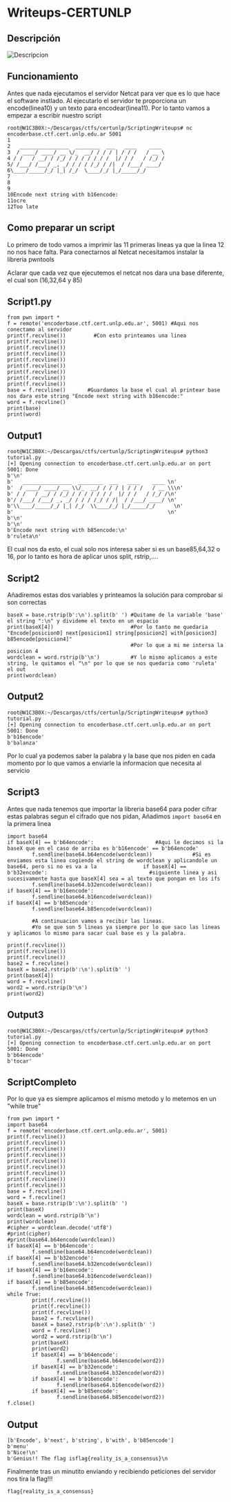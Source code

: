 # Writeups-CERTUNLP

## Descripción

![Descripcion](https://github.com/Flaggermeister/Writeups/blob/main/CERTUNLP/Descripcion.png)

## Funcionamiento

Antes que nada ejecutamos el servidor Netcat para ver que es lo que hace el software instlado. Al ejecutarlo el servidor te proporciona un encode(linea10) y un texto para encodear(linea11). Por lo tanto vamos a empezar a escribir nuestro script

```
root@W1C3B0X:~/Descargas/ctfs/certunlp/ScriptingWriteups# nc encoderbase.ctf.cert.unlp.edu.ar 5001
1
2   ________________  ________  ___   ____    ____ 
3  / ____/ ____/ __ \/_  __/ / / / | / / /   / __ \
4 / /   / __/ / /_/ / / / / / / /  |/ / /   / /_/ /
5/ /___/ /___/ _, _/ / / / /_/ / /|  / /___/ ____/ 
6\____/_____/_/ |_| /_/  \____/_/ |_/_____/_/      
7                                                  
8
9
10Encode next string with b16encode:
11ocre
12Too late
```

## Como preparar un script

Lo primero de todo vamos a imprimir las 11 primeras lineas ya que la linea 12 no nos hace falta.
Para conectarnos al Netcat necesitamos instalar la libreria pwntools

Aclarar que cada vez que ejecutemos el netcat nos dara una base diferente, el cual son (16,32,64 y 85)

## Script1.py
```
from pwn import *
f = remote('encoderbase.ctf.cert.unlp.edu.ar', 5001) #Aqui nos conectamo al servidor
print(f.recvline())         #Con esto printeamos una linea
print(f.recvline())
print(f.recvline())
print(f.recvline())
print(f.recvline())
print(f.recvline())
print(f.recvline())
print(f.recvline())
print(f.recvline())
base = f.recvline()       #Guardamos la base el cual al printear base nos dara este string "Encode next string with b16encode:"
word = f.recvline()
print(base)
print(word)
```
## Output1
```
root@W1C3B0X:~/Descargas/ctfs/certunlp/ScriptingWriteups# python3 tutorial.py 
[+] Opening connection to encoderbase.ctf.cert.unlp.edu.ar on port 5001: Done
b'\n'
b'   ________________  ________  ___   ____    ____ \n'
b'  / ____/ ____/ __ \\/_  __/ / / / | / / /   / __ \\\n'
b' / /   / __/ / /_/ / / / / / / /  |/ / /   / /_/ /\n'
b'/ /___/ /___/ _, _/ / / / /_/ / /|  / /___/ ____/ \n'
b'\\____/_____/_/ |_| /_/  \\____/_/ |_/_____/_/      \n'
b'                                                  \n'
b'\n'
b'\n'
b'Encode next string with b85encode:\n'
b'ruleta\n'
```
El cual nos da esto, el cual solo nos interesa saber si es un base85,64,32 o 16, por lo tanto es hora de aplicar unos split, rstrip,....

## Script2

Añadiremos estas dos variables y printeamos la solución para comprobar si son correctas

```
baseX = base.rstrip(b':\n').split(b' ') #Quitame de la variable 'base' el string ":\n" y divideme el texto en un espacio
print(baseX[4])                         #Por lo tanto me quedaria "Encode[posicion0] next[posicion1] string[posicion2] with[posicion3] b85encode[posicion4]"
                                        #Por lo que a mi me intersa la posicion 4
wordclean = word.rstrip(b'\n')          #Y lo mismo aplicamos a este string, le quitamos el "\n" por lo que se nos quedaria como 'ruleta' el out
print(wordclean)
```

## Output2

```
root@W1C3B0X:~/Descargas/ctfs/certunlp/ScriptingWriteups# python3 tutorial.py 
[+] Opening connection to encoderbase.ctf.cert.unlp.edu.ar on port 5001: Done
b'b16encode'
b'balanza'
```
Por lo cual ya podemos saber la palabra y la base que nos piden en cada momento por lo que vamos a enviarle la informacion que necesita al servicio

## Script3
Antes que nada tenemos que importar la libreria base64 para poder cifrar estas palabras segun el cifrado que nos pidan, Añadimos ```import base64``` en la primera linea
```
import base64
if baseX[4] == b'b64encode':                    #Aqui le decimos si la baseX que en el caso de arriba es b'b16encode' == b'b64encode'
        f.sendline(base64.b64encode(wordclean))             #Si es enviamos esta linea cogiendo el string de wordclean y aplicandole un base64, pero si no es va a la               if baseX[4] == b'b32encode':                                 #siguiente linea y asi sucesivamente hasta que baseX[4] sea = al texto que pongan en los ifs
        f.sendline(base64.b32encode(wordclean))       
if baseX[4] == b'b16encode':
        f.sendline(base64.b16encode(wordclean))
if baseX[4] == b'b85encode':
        f.sendline(base64.b85encode(wordclean))
        
        #A continuacion vamos a recibir las lineas.
        #Yo se que son 5 lineas ya siempre por lo que saco las lineas y aplicamos lo mismo para sacar cual base es y la palabra.
 
print(f.recvline())
print(f.recvline())
print(f.recvline())
base2 = f.recvline()
baseX = base2.rstrip(b':\n').split(b' ')
print(baseX[4])
word = f.recvline()
word2 = word.rstrip(b'\n')
print(word2)
```
## Output3
```
root@W1C3B0X:~/Descargas/ctfs/certunlp/ScriptingWriteups# python3 tutorial.py 
[+] Opening connection to encoderbase.ctf.cert.unlp.edu.ar on port 5001: Done
b'b64encode'
b'tocar'
```
## ScriptCompleto
Por lo que ya es siempre aplicamos el mismo metodo y lo metemos en un "while true"
```
from pwn import *
import base64
f = remote('encoderbase.ctf.cert.unlp.edu.ar', 5001)
print(f.recvline())
print(f.recvline())
print(f.recvline())
print(f.recvline())
print(f.recvline())
print(f.recvline())
print(f.recvline())
print(f.recvline())
print(f.recvline())
base = f.recvline()
word = f.recvline()
baseX = base.rstrip(b':\n').split(b' ')
print(baseX)
wordclean = word.rstrip(b'\n')
print(wordclean)
#cipher = wordclean.decode('utf8')
#print(cipher)
#print(base64.b64encode(wordclean))
if baseX[4] == b'b64encode':
        f.sendline(base64.b64encode(wordclean))
if baseX[4] == b'b32encode':
        f.sendline(base64.b32encode(wordclean))
if baseX[4] == b'b16encode':
        f.sendline(base64.b16encode(wordclean))
if baseX[4] == b'b85encode':
        f.sendline(base64.b85encode(wordclean))
while True:
        print(f.recvline())
        print(f.recvline())
        print(f.recvline())
        base2 = f.recvline()
        baseX = base2.rstrip(b':\n').split(b' ')
        word = f.recvline()
        word2 = word.rstrip(b'\n')
        print(baseX)
        print(word2)
        if baseX[4] == b'b64encode':                                                                              
                f.sendline(base64.b64encode(word2))                                                               
        if baseX[4] == b'b32encode':                                                                              
                f.sendline(base64.b32encode(word2))                                                               
        if baseX[4] == b'b16encode':                                                                              
                f.sendline(base64.b16encode(word2))                                                               
        if baseX[4] == b'b85encode':                                                                              
                f.sendline(base64.b85encode(word2))                                                               
f.close() 
```

## Output
```
[b'Encode', b'next', b'string', b'with', b'b85encode']
b'menu'
b'Nice!\n'
b'Genius!! The flag isflag{reality_is_a_consensus}\n
```
Finalmente tras un minutito enviando y recibiendo peticiones del servidor nos tira la flag!!!

```
flag{reality_is_a_consensus}
```
